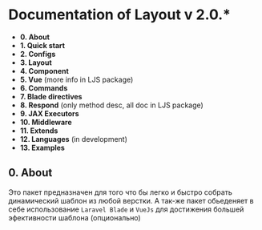# Documentation of Layout v 2.0.*

* **0. About**
* **1. Quick start**
* **2. Configs**
* **3. Layout**
* **4. Component**
* **5. Vue** (more info in LJS package)
* **6. Commands**
* **7. Blade directives**
* **8. Respond** (only method desc, all doc in LJS package)
* **9. JAX Executors**
* **10. Middleware**
* **11. Extends**
* **12. Languages** (in development)
* **13. Examples**

## 0. About
Это пакет предназначен для того что бы легко и быстро собрать динамический шаблон из
любой верстки. А так-же пакет обьеденяет в себе использование `Laravel Blade` и `VueJs`
для достижения большей эфективности шаблона (опционально)
